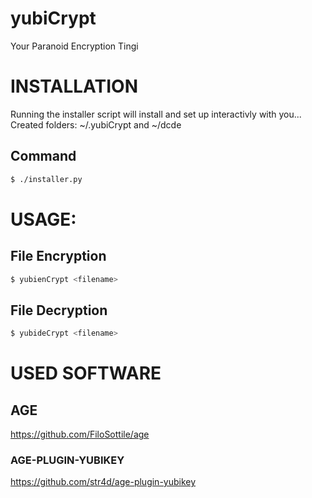 # yubiCrypt

Your Paranoid Encryption Tingi

# INSTALLATION

Running the installer script will install and set up interactivly with you...
Created folders:  ~/.yubiCrypt and ~/dcde
## Command
```bash
$ ./installer.py
```

# USAGE:
## File Encryption
```bash
$ yubienCrypt <filename>
```
## File Decryption
```bash
$ yubideCrypt <filename>
```

# USED SOFTWARE
## AGE
https://github.com/FiloSottile/age
### AGE-PLUGIN-YUBIKEY
https://github.com/str4d/age-plugin-yubikey

